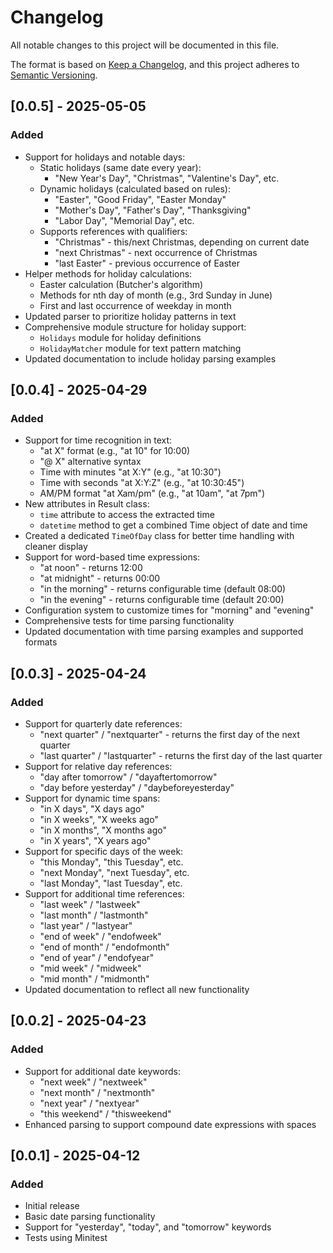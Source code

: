 # Changelog

All notable changes to this project will be documented in this file.

The format is based on [Keep a Changelog](https://keepachangelog.com/en/1.0.0/),
and this project adheres to [Semantic Versioning](https://semver.org/spec/v2.0.0.html).

## [0.0.5] - 2025-05-05

### Added
- Support for holidays and notable days:
  - Static holidays (same date every year):
    - "New Year's Day", "Christmas", "Valentine's Day", etc.
  - Dynamic holidays (calculated based on rules):
    - "Easter", "Good Friday", "Easter Monday"
    - "Mother's Day", "Father's Day", "Thanksgiving"
    - "Labor Day", "Memorial Day", etc.
  - Supports references with qualifiers:
    - "Christmas" - this/next Christmas, depending on current date
    - "next Christmas" - next occurrence of Christmas
    - "last Easter" - previous occurrence of Easter
- Helper methods for holiday calculations:
  - Easter calculation (Butcher's algorithm)
  - Methods for nth day of month (e.g., 3rd Sunday in June)
  - First and last occurrence of weekday in month
- Updated parser to prioritize holiday patterns in text
- Comprehensive module structure for holiday support:
  - `Holidays` module for holiday definitions
  - `HolidayMatcher` module for text pattern matching
- Updated documentation to include holiday parsing examples

## [0.0.4] - 2025-04-29

### Added
- Support for time recognition in text:
  - "at X" format (e.g., "at 10" for 10:00)
  - "@ X" alternative syntax
  - Time with minutes "at X:Y" (e.g., "at 10:30")
  - Time with seconds "at X:Y:Z" (e.g., "at 10:30:45")
  - AM/PM format "at Xam/pm" (e.g., "at 10am", "at 7pm")
- New attributes in Result class:
  - `time` attribute to access the extracted time
  - `datetime` method to get a combined Time object of date and time
- Created a dedicated `TimeOfDay` class for better time handling with cleaner display
- Support for word-based time expressions:
  - "at noon" - returns 12:00
  - "at midnight" - returns 00:00
  - "in the morning" - returns configurable time (default 08:00)
  - "in the evening" - returns configurable time (default 20:00)
- Configuration system to customize times for "morning" and "evening"
- Comprehensive tests for time parsing functionality
- Updated documentation with time parsing examples and supported formats

## [0.0.3] - 2025-04-24

### Added
- Support for quarterly date references:
  - "next quarter" / "nextquarter" - returns the first day of the next quarter
  - "last quarter" / "lastquarter" - returns the first day of the last quarter
- Support for relative day references:
  - "day after tomorrow" / "dayaftertomorrow"
  - "day before yesterday" / "daybeforeyesterday"
- Support for dynamic time spans:
  - "in X days", "X days ago"
  - "in X weeks", "X weeks ago"
  - "in X months", "X months ago"
  - "in X years", "X years ago"
- Support for specific days of the week:
  - "this Monday", "this Tuesday", etc.
  - "next Monday", "next Tuesday", etc.
  - "last Monday", "last Tuesday", etc.
- Support for additional time references:
  - "last week" / "lastweek"
  - "last month" / "lastmonth"
  - "last year" / "lastyear"
  - "end of week" / "endofweek"
  - "end of month" / "endofmonth" 
  - "end of year" / "endofyear"
  - "mid week" / "midweek"
  - "mid month" / "midmonth"
- Updated documentation to reflect all new functionality

## [0.0.2] - 2025-04-23

### Added
- Support for additional date keywords:
  - "next week" / "nextweek"
  - "next month" / "nextmonth"
  - "next year" / "nextyear"
  - "this weekend" / "thisweekend"
- Enhanced parsing to support compound date expressions with spaces

## [0.0.1] - 2025-04-12

### Added
- Initial release
- Basic date parsing functionality
- Support for "yesterday", "today", and "tomorrow" keywords
- Tests using Minitest 